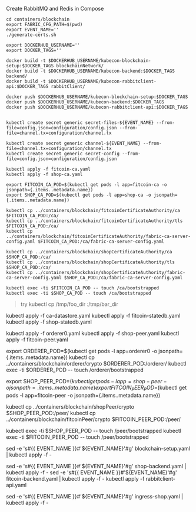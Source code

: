 Create RabbitMQ and Redis in Compose

```
cd containers/blockchain
export FABRIC_CFG_PATH=$(pwd)
export EVENT_NAME=''
./generate-certs.sh
```

```
export DOCKERHUB_USERNAME=''
export DOCKER_TAGS=''

docker build -t $DOCKERHUB_USERNAME/kubecon-blockchain-setup:$DOCKER_TAGS blockchainNetwork/
docker build -t $DOCKERHUB_USERNAME/kubecon-backend:$DOCKER_TAGS backend/
docker build -t $DOCKERHUB_USERNAME/kubecon-rabbitclient-api:$DOCKER_TAGS rabbitClient/

docker push $DOCKERHUB_USERNAME/kubecon-blockchain-setup:$DOCKER_TAGS
docker push $DOCKERHUB_USERNAME/kubecon-backend:$DOCKER_TAGS
docker push $DOCKERHUB_USERNAME/kubecon-rabbitclient-api:$DOCKER_TAGS
```

```

kubectl create secret generic secret-files-${EVENT_NAME} --from-file=config.json=configuration/config.json --from-file=channel.tx=configuration/channel.tx

kubectl create secret generic channel-${EVENT_NAME} --from-file=channel.tx=configuration/channel.tx
kubectl create secret generic secret-config --from-file=config.json=configuration/config.json

```

```
kubectl apply -f fitcoin-ca.yaml
kubectl apply -f shop-ca.yaml
```

```
export FITCOIN_CA_POD=$(kubectl get pods -l app=fitcoin-ca -o jsonpath={.items..metadata.name})
export SHOP_CA_POD=$(kubectl get pods -l app=shop-ca -o jsonpath={.items..metadata.name})

kubectl cp ../containers/blockchain/fitcoinCertificateAuthority/ca $FITCOIN_CA_POD:/ca/
kubectl cp ../containers/blockchain/fitcoinCertificateAuthority/tls $FITCOIN_CA_POD:/ca/
kubectl cp ../containers/blockchain/fitcoinCertificateAuthority/fabric-ca-server-config.yaml $FITCOIN_CA_POD:/ca/fabric-ca-server-config.yaml

kubectl cp ../containers/blockchain/shopCertificateAuthority/ca $SHOP_CA_POD:/ca/
kubectl cp ../containers/blockchain/shopCertificateAuthority/tls $SHOP_CA_POD:/ca/
kubectl cp ../containers/blockchain/shopCertificateAuthority/fabric-ca-server-config.yaml $SHOP_CA_POD:/ca/fabric-ca-server-config.yaml

kubectl exec -ti $FITCOIN_CA_POD -- touch /ca/bootstrapped
kubectl exec -ti $SHOP_CA_POD -- touch /ca/bootstrapped
```
> try kubectl cp /tmp/foo_dir <some-pod>:/tmp/bar_dir

kubectl apply -f ca-datastore.yaml
kubectl apply -f fitcoin-statedb.yaml
kubectl apply -f shop-statedb.yaml


kubectl apply -f orderer0.yaml
kubectl apply -f shop-peer.yaml
kubectl apply -f fitcoin-peer.yaml

export ORDERER_POD=$(kubectl get pods -l app=orderer0 -o jsonpath={.items..metadata.name})
kubectl cp ../containers/blockchain/orderer/crypto $ORDERER_POD:/orderer/
kubectl exec -ti $ORDERER_POD -- touch /orderer/bootstrapped


export SHOP_PEER_POD=$(kubectl get pods -l app=shop-peer -o jsonpath={.items..metadata.name})
export FITCOIN_PEER_POD=$(kubectl get pods -l app=fitcoin-peer -o jsonpath={.items..metadata.name})

kubectl cp ../containers/blockchain/shopPeer/crypto $SHOP_PEER_POD:/peer/
kubectl cp ../containers/blockchain/fitcoinPeer/crypto $FITCOIN_PEER_POD:/peer/

kubectl exec -ti $SHOP_PEER_POD -- touch /peer/bootstrapped
kubectl exec -ti $FITCOIN_PEER_POD -- touch /peer/bootstrapped

sed -e 's#{{ EVENT_NAME }}#'${EVENT_NAME}'#g' blockchain-setup.yaml | kubectl apply -f -

sed -e 's#{{ EVENT_NAME }}#'${EVENT_NAME}'#g' shop-backend.yaml | kubectl apply -f -
sed -e 's#{{ EVENT_NAME }}#'${EVENT_NAME}'#g' fitcoin-backend.yaml | kubectl apply -f -
kubectl apply -f rabbitclient-api.yaml

sed -e 's#{{ EVENT_NAME }}#'${EVENT_NAME}'#g' ingress-shop.yaml | kubectl apply -f -